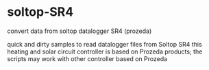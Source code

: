 # soltop-SR4
convert data from soltop datalogger SR4 (prozeda)

quick and dirty samples to read datalogger files from Soltop SR4
this heating and solar circuit controller is based on Prozeda products; the scripts may work with other controller based on Prozeda
